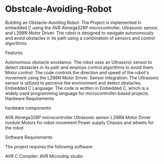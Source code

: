 # Obstcale-Avoiding-Robot
Building an Obstacle-Avoiding Robot.
The Project is implemented in embedded C using the AVR Atmega328P microcontroller, Ultrasonic sensor, and L298N Motor Driver. The robot is designed to navigate autonomously and avoid obstacles in its path using a combination of sensors and control algorithms.



Features

Autonomous obstacle avoidance: The robot uses an Ultrasonic sensor to detect obstacles in its path and employs control algorithms to avoid them.
Motor control: The code controls the direction and speed of the robot's movement using the L298N Motor Driver.
Sensor integration: The Ultrasonic sensor is utilized to perceive the environment and detect obstacles.
Embedded C Language: The code is written in Embedded C, which is a widely used programming language for microcontroller-based projects.
Hardware Requirements

hardware components:

AVR Atmega328P microcontroller
Ultrasonic sensor
L298N Motor Driver module
Motors for robot movement
Power supply
Chassis and wheels for the robot

Software Requirements

The project requires the following software:

AVR C Compiler: AVR Microship studio 
